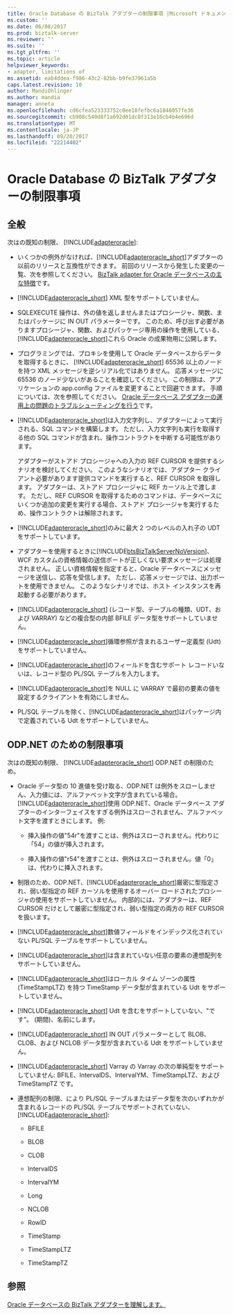 ```yaml
---
title: Oracle Database の BizTalk アダプターの制限事項 |Microsoft ドキュメント
ms.custom: ''
ms.date: 06/08/2017
ms.prod: biztalk-server
ms.reviewer: ''
ms.suite: ''
ms.tgt_pltfrm: ''
ms.topic: article
helpviewer_keywords:
- adapter, limitations of
ms.assetid: eab4ddea-f986-43c2-82bb-b9fe37961a5b
caps.latest.revision: 10
author: MandiOhlinger
ms.author: mandia
manager: anneta
ms.openlocfilehash: cd6cfea523333752c0ee18fefbc6a1848057fe36
ms.sourcegitcommit: cb908c540d8f1a692d01dc8f313e16cb4b4e696d
ms.translationtype: MT
ms.contentlocale: ja-JP
ms.lasthandoff: 09/20/2017
ms.locfileid: "22214402"
---
```

# <a name="limitations-of-biztalk-adapter-for-oracle-database"></a>Oracle Database の BizTalk アダプターの制限事項
## <a name="general"></a>全般  
 次はの既知の制限、 [!INCLUDE[adapteroracle](../../includes/adapteroracle-md.md)]:  
  
-   いくつかの例外がなければ、[!INCLUDE[adapteroracle_short](../../includes/adapteroracle-short-md.md)]アダプターの以前のリリースと互換性ができます。 前回のリリースから発生した変更の一覧、次を参照してください。 [BizTalk adapter for Oracle データベースの主な特徴](../../adapters-and-accelerators/adapter-oracle-database/key-features-in-biztalk-adapter-for-oracle-database.md)です。  
  
-   [!INCLUDE[adapteroracle_short](../../includes/adapteroracle-short-md.md)] XML 型をサポートしていません。  
  
-   SQLEXECUTE 操作は、外の値を返しませんまたはプロシージャ、関数、またはパッケージに IN OUT パラメーターです。 このため、呼び出す必要がありますプロシージャ、関数、およびパッケージ専用の操作を使用している、[!INCLUDE[adapteroracle_short](../../includes/adapteroracle-short-md.md)]これら Oracle の成果物用に公開します。  
  
-   プログラミングでは、プロキシを使用して Oracle データベースからデータを取得するときに、 [!INCLUDE[adapteroracle_short](../../includes/adapteroracle-short-md.md)] 65536 以上のノードを持つ XML メッセージを逆シリアル化ではありません。 応答メッセージに 65536 のノード少ないがあることを確認してください。 この制限は、アプリケーションの app.config ファイルを変更することで回避できます。 手順については、次を参照してください。 [Oracle データベース アダプターの運用上の問題のトラブルシューティングを行う](../../adapters-and-accelerators/adapter-oracle-database/troubleshoot-operational-issues-with-the-oracle-database-adapter.md)です。  
  
-   [!INCLUDE[adapteroracle_short](../../includes/adapteroracle-short-md.md)]は入力文字列し、アダプターによって実行される、SQL コマンドを構築します。 ただし、入力文字列も実行を取得する他の SQL コマンドが含まれ、操作コントラクトを中断する可能性があります。  
  
     アダプターがストアド プロシージャへの入力の REF CURSOR を提供するシナリオを検討してください。 このようなシナリオでは、アダプター クライアント必要があります提供コマンドを実行すると、REF CURSOR を取得します。 アダプターは、ストアド プロシージャに REF カーソル上で渡します。 ただし、REF CURSOR を取得するためのコマンドは、データベースにいくつか追加の変更を実行する場合、ストアド プロシージャを実行するため、操作コントラクトは解除されます。  
  
-   [!INCLUDE[adapteroracle_short](../../includes/adapteroracle-short-md.md)]のみに最大 2 つのレベルの入れ子の UDT をサポートしています。  
  
-   アダプターを使用するときに[!INCLUDE[btsBizTalkServerNoVersion](../../includes/btsbiztalkservernoversion-md.md)]、WCF カスタムの資格情報の送信ポートが正しくない要求メッセージは処理されません。 正しい資格情報を指定すると、Oracle データベースにメッセージを送信し、応答を受信します。 ただし、応答メッセージでは、出力ポートを使用できません。 このようなシナリオでは、ホスト インスタンスを再起動する必要があります。  
  
-   [!INCLUDE[adapteroracle_short](../../includes/adapteroracle-short-md.md)] (レコード型、テーブルの種類、UDT、および VARRAY) などの複合型の内部 BFILE データ型をサポートしていません。  
  
-   [!INCLUDE[adapteroracle_short](../../includes/adapteroracle-short-md.md)]循環参照が含まれるユーザー定義型 (Udt) をサポートしていません。  
  
-   [!INCLUDE[adapteroracle_short](../../includes/adapteroracle-short-md.md)]のフィールドを含むサポート レコードいないは、レコード型の PL/SQL テーブルを入力します。  
  
-   [!INCLUDE[adapteroracle_short](../../includes/adapteroracle-short-md.md)]を NULL に VARRAY で最初の要素の値を設定するクライアントを有効にしません。  
  
-   PL/SQL テーブルを除く、[!INCLUDE[adapteroracle_short](../../includes/adapteroracle-short-md.md)]はパッケージ内で定義されている Udt をサポートしていません。  
  
## <a name="limitations-due-to-odpnet"></a>ODP.NET のための制限事項  
 次はの既知の制限、 [!INCLUDE[adapteroracle_short](../../includes/adapteroracle-short-md.md)] ODP.NET の制限のため。  
  
-   Oracle データ型の 10 進値を受け取る、ODP.NET は例外をスローしません、入力値には、アルファベット文字が含まれている場合。 [!INCLUDE[adapteroracle_short](../../includes/adapteroracle-short-md.md)]使用 ODP.NET、Oracle データベース アダプターのインターフェイスをすぎる例外はスローされません、アルファベット文字を渡すときにします。 例:  
  
    -   挿入操作の値"54r"を渡すことは、例外はスローされません。代わりに「54」の値が挿入されます。  
  
    -   挿入操作の値"r54"を渡すことは、例外はスローされません。値「0」は、代わりに挿入されます。  
  
-   制限のため、ODP.NET、[!INCLUDE[adapteroracle_short](../../includes/adapteroracle-short-md.md)]厳密に型指定され、弱い型指定の REF カーソルを使用するオーバー ロードされたプロシージャの使用をサポートしていません。 内部的には、アダプターは、REF CURSOR だけとして厳密に型指定され、弱い型指定の両方の REF CURSOR を扱います。  
  
-   [!INCLUDE[adapteroracle_short](../../includes/adapteroracle-short-md.md)]数値フィールドをインデックス化されていない PL/SQL テーブルをサポートしていません。  
  
-   [!INCLUDE[adapteroracle_short](../../includes/adapteroracle-short-md.md)]は含まれていない任意の要素の連想配列をサポートしていません。  
  
-   [!INCLUDE[adapteroracle_short](../../includes/adapteroracle-short-md.md)]はローカル タイム ゾーンの属性 (TimeStampLTZ) を持つ TimeStamp データ型が含まれている Udt をサポートしていません。  
  
-   [!INCLUDE[adapteroracle_short](../../includes/adapteroracle-short-md.md)] Udt を含むをサポートしていない、"です"。 (期間)、名前にします。  
  
-   [!INCLUDE[adapteroracle_short](../../includes/adapteroracle-short-md.md)] IN OUT パラメーターとして BLOB、CLOB、および NCLOB データ型が含まれている Udt をサポートしていません。  
  
-   [!INCLUDE[adapteroracle_short](../../includes/adapteroracle-short-md.md)] Varray の Varray の次の単純型をサポートしていません: BFILE、IntervalDS、IntervalYM、TimeStampLTZ、および TimeStampTZ です。  
  
-   連想配列の制限、により PL/SQL テーブルまたはデータ型を次のいずれかが含まれるレコードの PL/SQL テーブルでサポートされていない、 [!INCLUDE[adapteroracle_short](../../includes/adapteroracle-short-md.md)]:  
  
    -   BFILE  
  
    -   BLOB  
  
    -   CLOB  
  
    -   IntervalDS  
  
    -   IntervalYM  
  
    -   Long  
  
    -   NCLOB  
  
    -   RowID  
  
    -   TimeStamp  
  
    -   TimeStampLTZ  
  
    -   TimeStampTZ  
  
## <a name="see-also"></a>参照  
 [Oracle データベースの BizTalk アダプターを理解します。](../../adapters-and-accelerators/adapter-oracle-database/understand-the-biztalk-adapter-for-oracle-database.md)